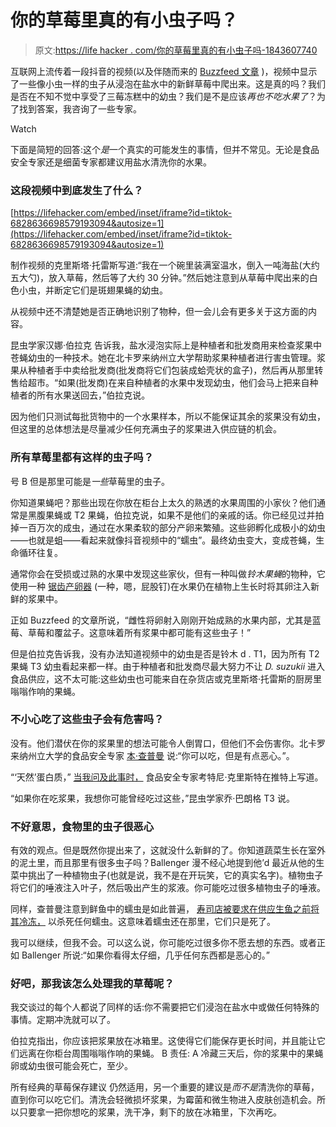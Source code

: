 # 你的草莓里真的有小虫子吗？

> 原文:[https://life hacker . com/你的草莓里真的有小虫子吗-1843607740](https://lifehacker.com/are-there-really-little-bugs-in-your-strawberries-1843607740)

互联网上流传着一段抖音的视频(以及伴随而来的 [Buzzfeed 文章](https://www.buzzfeed.com/kristatorres/little-bugs-live-in-strawberries-so-you-should-al) )，视频中显示了一些像小虫一样的虫子从浸泡在盐水中的新鲜草莓中爬出来。这是真的吗？我们是否在不知不觉中享受了三莓冻糕中的幼虫？我们是不是应该*再也不吃水果了*？为了找到答案，我咨询了一些专家。

Watch

下面是简短的回答:这个*是*一个真实的可能发生的事情，但并不常见。无论是食品安全专家还是细菌专家都建议用盐水清洗你的水果。

### 这段视频中到底发生了什么？

 [https://lifehacker.com/embed/inset/iframe?id=tiktok-6828636698579193094&autosize=1](https://lifehacker.com/embed/inset/iframe?id=tiktok-6828636698579193094&autosize=1) 

制作视频的克里斯塔·托雷斯写道:“我在一个碗里装满室温水，倒入一吨海盐(大约五大勺)，放入草莓，然后等了大约 30 分钟。”然后她注意到从草莓中爬出来的白色小虫，并断定它们是斑翅果蝇的幼虫。

从视频中还不清楚她是否正确地识别了物种，但一会儿会有更多关于这方面的内容。

昆虫学家汉娜·伯拉克 告诉我，盐水浸泡实际上是种植者和批发商用来检查浆果中苍蝇幼虫的一种技术。她在北卡罗来纳州立大学帮助浆果种植者进行害虫管理。浆果从种植者手中卖给批发商(批发商将它们包装成蛤壳状的盒子)，然后再从那里转售给超市。“如果(批发商)在来自种植者的水果中发现幼虫，他们会马上把来自种植者的所有水果送回去，”伯拉克说。

因为他们只测试每批货物中的一个水果样本，所以不能保证其余的浆果没有幼虫，但这里的总体想法是尽量减少任何充满虫子的浆果进入供应链的机会。

### 所有草莓里都有这样的虫子吗？

号 B 但是那里可能是*一些*草莓里的虫子。

你知道果蝇吧？那些出现在你放在柜台上太久的熟透的水果周围的小家伙？他们通常是黑腹果蝇或 T2 果蝇，伯拉克说，如果不是他们的亲戚的话。你已经见过并拍掉一百万次的成虫，通过在水果柔软的部分产卵来繁殖。这些卵孵化成极小的幼虫——也就是蛆——看起来就像抖音视频中的“蠕虫”。最终幼虫变大，变成苍蝇，生命循环往复。

通常你会在受损或过熟的水果中发现这些家伙，但有一种叫做*铃木果蝇*的物种，它使用一种 [锯齿产卵器](http://entnemdept.ufl.edu/creatures/fruit/flies/drosophila_suzukii.htm) (一种，嗯，屁股钉)在水果仍在植物上生长时将其卵注入新鲜的浆果中。

正如 Buzzfeed 的文章所说，“雌性将卵射入刚刚开始成熟的水果内部，尤其是蓝莓、草莓和覆盆子。这意味着所有浆果中都可能有这些虫子！”

但是伯拉克告诉我，没有办法知道视频中的幼虫是否是铃木 d . T1，因为所有 T2 果蝇 T3 幼虫看起来都一样。由于种植者和批发商尽最大努力不让 *D. suzukii* 进入食品供应，这不太可能:这些幼虫也可能来自在杂货店或克里斯塔·托雷斯的厨房里嗡嗡作响的果蝇。

### 不小心吃了这些虫子会有危害吗？

没有。他们潜伏在你的浆果里的想法可能令人倒胃口，但他们不会伤害你。北卡罗来纳州立大学的食品安全专家 [本·查普曼](https://cals.ncsu.edu/agricultural-and-human-sciences/people/bjchapma) 说:“你可以吃，但是有点恶心。”。

“‘天然’蛋白质，” [当我问及此事时，](https://twitter.com/CourtneyACrist/status/1263254139955343360) 食品安全专家考特尼·克里斯特在推特上写道。

“如果你在吃浆果，我想你可能曾经吃过这些，”昆虫学家乔·巴朗格 T3 说。

### 不好意思，食物里的虫子很恶心

有效的观点。但是既然你提出来了，这就没什么新鲜的了。你知道蔬菜生长在室外的泥土里，而且那里有很多虫子吗？Ballenger 漫不经心地提到他’d 最近从他的生菜中挑出了一种植物虫子(也就是说，我不是在开玩笑，它的真实名字)。植物虫子将它们的唾液注入叶子，然后吸出产生的浆液。你可能吃过很多植物虫子的唾液。

同样，查普曼注意到鲜鱼中的蠕虫是如此普遍， [寿司店被要求在供应生鱼之前将其冷冻，](https://ehs.ncpublichealth.com/faf/docs/foodprot/NC-Sushi-SashimiTrainingDocumentFinalWebVersion-2012.pdf) 以杀死任何蠕虫。这意味着蠕虫还在那里，它们只是死了。

我可以继续，但我不会。可以这么说，你可能吃过很多你不愿去想的东西。或者正如 Ballenger 所说:“如果你看得太仔细，几乎任何东西都是恶心的。”

### 好吧，那我该怎么处理我的草莓呢？

我交谈过的每个人都说了同样的话:你不需要把它们浸泡在盐水中或做任何特殊的事情。定期冲洗就可以了。

伯拉克指出，你应该把浆果放在冰箱里。这使得它们能保存更长时间，并且能让它们远离在你柜台周围嗡嗡作响的果蝇。 B 责任: A 冷藏三天后，你的浆果中的果蝇卵或幼虫很可能会死亡，至少。

所有经典的草莓保存建议 仍然适用，另一个重要的建议是*而不是*清洗你的草莓，直到你可以吃它们。清洗会轻微损坏浆果，为霉菌和微生物进入皮肤创造机会。所以只要拿一把你想吃的浆果，洗干净，剩下的放在冰箱里，下次再吃。